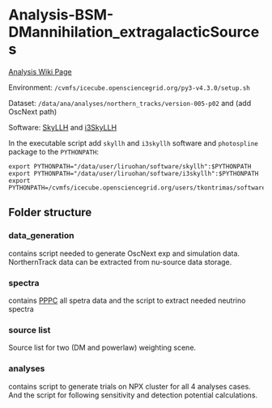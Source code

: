 # Analysis-BSM-DMannihilation_extragalacticSources

[Analysis Wiki Page](https://wiki.icecube.wisc.edu/index.php/DM_annihilation_from_SMBH_as_point_source)

Environment: `/cvmfs/icecube.opensciencegrid.org/py3-v4.3.0/setup.sh`

Dataset: `/data/ana/analyses/northern_tracks/version-005-p02` and (add OscNext path)

Software: [SkyLLH](https://github.com/icecube/skyllh/tree/dm) and [i3SkyLLH](https://github.com/icecube/i3skyllh/tree/https://github.com/icecube/skyllh/tree/dm)

In the executable script add `skyllh` and `i3skyllh` software and `photospline` package to the `PYTHONPATH`:

```
export PYTHONPATH="/data/user/liruohan/software/skyllh":$PYTHONPATH
export PYTHONPATH="/data/user/liruohan/software/i3skyllh":$PYTHONPATH
export PYTHONPATH=/cvmfs/icecube.opensciencegrid.org/users/tkontrimas/software/photospline_v2.2.0/:$PYTHONPATH
```

## Folder structure

### data_generation
contains script needed to generate OscNext exp and simulation data. NorthernTrack data can be extracted from nu-source data storage.

### spectra
contains [PPPC](http://www.marcocirelli.net/PPPC4DMID.html) all spetra data and the script to extract needed neutrino spectra

### source list
Source list for two (DM and powerlaw) weighting scene.

### analyses
contains script to generate trials on NPX cluster for all 4 analyses cases. And the script for following sensitivity and detection potential calculations.
